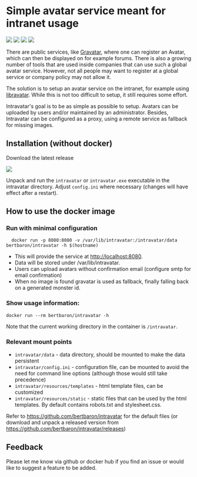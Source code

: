 # Simple avatar service meant for intranet usage

[![](https://img.shields.io/microbadger/image-size/bertbaron/intravatar.svg)](http://microbadger.com/images/bertbaron/intravatar)
[![](https://img.shields.io/microbadger/layers/bertbaron/intravatar.svg)](http://microbadger.com/images/bertbaron/intravatar)
[![](https://img.shields.io/github/release/bertbaron/intravatar.svg)](https://github.com/bertbaron/intravatar/releases/latest)
[![](https://img.shields.io/travis/bertbaron/intravatar.svg?branch=master)](https://travis-ci.org/bertbaron/intravatar)

There are public services, like [Gravatar](http://www.gravatar.com), where one can register an Avatar, which can then be displayed on for example forums. There is also a growing number of tools that are used inside companies that can use such a global avatar service. However, not all people may want to register at a global service or company policy may not allow it.

The solution is to setup an avatar service on the intranet, for example using [libravatar](https://www.libravatar.org/). While this is not too difficult to setup, it still requires some effort.

Intravatar's goal is to be as simple as possible to setup. Avatars can be uploaded by users and/or maintained by an administrator. Besides, Intravatar can be configured as a proxy, using a remote service as fallback for missing images.

## Installation (without docker)

Download the latest release

[![](https://img.shields.io/github/release/bertbaron/intravatar.svg)](https://github.com/bertbaron/intravatar/releases/latest)

Unpack and run the `intravatar` or `intravatar.exe` executable in the intravatar directory.
Adjust `config.ini` where necessary (changes will have effect after a restart).

## How to use the docker image

### Run with minimal configuration
```
  docker run -p 8080:8080 -v /var/lib/intravatar:/intravatar/data bertbaron/intravatar -h $(hostname)
```

 * This will provide the service at <http://localhost:8080>.
 * Data will be stored under /var/lib/intravatar.
 * Users can upload avatars without confirmation email (configure smtp for email confirmation)
 * When no image is found gravatar is used as fallback, finally falling back on a generated monster id.

### Show usage information:

```shell
docker run --rm bertbaron/intravatar -h
```

Note that the current working directory in the container is `/intravatar`.

### Relevant mount points

 * `intravatar/data` - data directory, should be mounted to make the data persistent
 * `intravatar/config.ini` - configuration file, can be mounted to avoid the need for command line options (although those would still take precedence)
 * `intravatar/resources/templates` - html template files, can be customized
 * `intravatar/resources/static` - static files that can be used by the html templates. By default contains robots.txt and stylesheet.css.

Refer to <https://github.com/bertbaron/intravatar> for the default files (or download and unpack a released version from <https://github.com/bertbaron/intravatar/releases>)

## Feedback

Please let me know via github or docker hub if you find an issue or would like to suggest a feature to be added.
